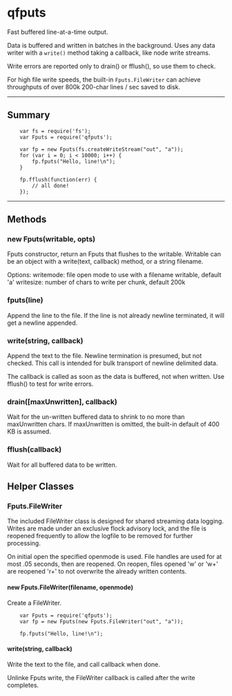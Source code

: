 qfputs
======

Fast buffered line-at-a-time output.

Data is buffered and written in batches in the background.  Uses any
data writer with a `write()` method taking a callback, like node write
streams.

Write errors are reported only to drain() or fflush(), so use them to check.

For high file write speeds, the built-in `Fputs.FileWriter` can achieve
throughputs of over 800k 200-char lines / sec saved to disk.

----
## Summary

        var fs = require('fs');
        var Fputs = require('qfputs');

        var fp = new Fputs(fs.createWriteStream("out", "a"));
        for (var i = 0; i < 10000; i++) {
            fp.fputs("Hello, line!\n");
        }

        fp.fflush(function(err) {
            // all done!
        });

----
## Methods

### new Fputs(writable, opts)

Fputs constructor, return an Fputs that flushes to the writable.
Writable can be an object with a write(text, callback) method, or a
string filename.

Options:
        writemode:   file open mode to use with a filename writable, default 'a'
        writesize:   number of chars to write per chunk, default 200k

### fputs(line)

Append the line to the file.  If the line is not already newline terminated,
it will get a newline appended.

### write(string, callback)

Append the text to the file.  Newline termination is presumed, but not checked.
This call is intended for bulk transport of newline delimited data.

The callback is called as soon as the data is buffered, not when written.
Use fflush() to test for write errors.

### drain([maxUnwritten], callback)

Wait for the un-written buffered data to shrink to no more than maxUnwritten
chars.  If maxUnwritten is omitted, the built-in default of 400 KB is assumed.

### fflush(callback)

Wait for all buffered data to be written.

## Helper Classes

### Fputs.FileWriter

The included FileWriter class is designed for shared streaming data logging.
Writes are made under an exclusive flock advisory lock, and the file is
reopened frequently to allow the logfile to be removed for further processing.

On initial open the specified openmode is used.  File handles are used for at
most .05 seconds, then are reopened.  On reopen, files opened 'w' or 'w+' are
reopened 'r+' to not overwrite the already written contents.

#### new Fputs.FileWriter(filename, openmode)

Create a FileWriter.

        var Fputs = require('qfputs');
        var fp = new Fputs(new Fputs.FileWriter("out", "a"));

        fp.fputs("Hello, line!\n");
#### write(string, callback)

Write the text to the file, and call callback when done.

Unlinke Fputs write, the FileWriter callback is called after the write completes.
